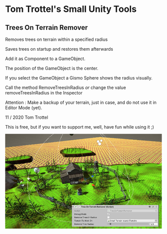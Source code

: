 # Tom Trottel's Small Unity Tools

## Trees On Terrain Remover

Removes trees on terrain within a specified radius

Saves trees on startup and restores them afterwards

Add it as Component to a GameObject. 

The position of the GameObject is the center.

If you select the GameObject a Gismo Sphere shows the radius visually.

Call the method RemoveTreesInRadius *or* change the value removeTreesInRadius in the Inspector

Attention : Make a backup of your terrain, just in case, and do not use it in Editor Mode (yet).

11 / 2020 Tom Trottel

This is free, but if you want to support me, well, have fun while using it ;)

![alt text](https://raw.githubusercontent.com/dpgamingblog/tomTrottelsSmallUnityTools/main/tomtrottel_example_treeremover.jpg "Example TreeOnTerrainRemover")

